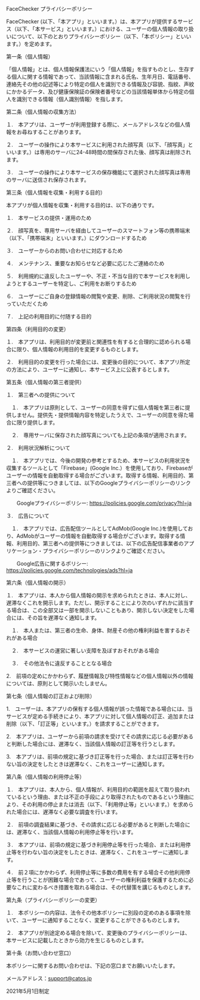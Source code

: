FaceChecker プライバシーポリシー

FaceChecker (以下、「本アプリ」といいます。）は、本アプリが提供するサービス（以下、「本サービス」といいます。）における、ユーザーの個人情報の取り扱いについて、以下のとおりプライバシーポリシー（以下、「本ポリシー」といいます。）を定めます。



第一条（個人情報）

「個人情報」とは、個人情報保護法にいう「個人情報」を指すものとし、生存する個人に関する情報であって、当該情報に含まれる氏名、生年月日、電話番号、連絡先その他の記述等により特定の個人を識別できる情報及び容貌、指紋、声紋にかかるデータ、及び健康保険証の保険者番号などの当該情報単体から特定の個人を識別できる情報（個人識別情報）を指します。



第二条（個人情報の収集方法）

１.　本アプリは、ユーザーが利用登録する際に、メールアドレスなどの個人情報をお尋ねすることがあります。

２.　ユーザーの操作により本サービスに利用された顔写真（以下、「顔写真」といいます。）は専用のサーバに24-48時間の間保存された後、顔写真は削除されます。

３.　ユーザーの操作により本サービスの保存機能にて選択された顔写真は専用のサーバに送信され保存されます。



第三条（個人情報を収集・利用する目的）

本アプリが個人情報を収集・利用する目的は、以下の通りです。

１.　本サービスの提供・運用のため

２.　顔写真を、専用サーバを経由してユーザーのスマートフォン等の携帯端末（以下、「携帯端末」といいます。）にダウンロードするため

３.　ユーザーからのお問い合わせに対応するため

４.　メンテナンス、重要なお知らせなど必要に応じたご連絡のため

５.　利用規約に違反したユーザーや、不正・不当な目的で本サービスを利用しようとするユーザーを特定し、ご利用をお断りするため

６.　ユーザーにご自身の登録情報の閲覧や変更、削除、ご利用状況の閲覧を行っていただくため

７.　上記の利用目的に付随する目的



第四条（利用目的の変更）

１.　本アプリは、利用目的が変更前と関連性を有すると合理的に認められる場合に限り、個人情報の利用目的を変更するものとします。

２.　利用目的の変更を行った場合には、変更後の目的について、本アプリ所定の方法により、ユーザーに通知し、本サービス上に公表するとします。



第五条（個人情報の第三者提供）

１.　第三者への提供について

　１.　本アプリは原則として、ユーザーの同意を得ずに個人情報を第三者に提供しません。提供先・提供情報内容を特定したうえで、ユーザーの同意を得た場合に限り提供します。

　２.　専用サーバに保存された顔写真についても上記の条項が適用されます。

２.　利用状況解析について

　１.　本アプリでは、今後の開発の参考とするため、本サービスの利用状況を収集するツールとして「Firebase」(Google Inc.）を使用しており、Firebaseがユーザーの情報を自動取得する場合がございます。取得する情報、利用目的、第三者への提供等につきましては、以下のGoogleプライバシーポリシーのリンクよりご確認ください。

　　Googleプライバシーポリシー:  https://policies.google.com/privacy?hl=ja

３.　広告について

　１.　本アプリでは、広告配信ツールとしてAdMob(Google Inc.)を使用しており、AdMobがユーザーの情報を自動取得する場合がございます。取得する情報、利用目的、第三者への提供等につきましては、以下の広告配信事業者のアプリケーション・プライバシーポリシーのリンクよりご確認ください。

　　Google広告に関するポリシー: https://policies.google.com/technologies/ads?hl=ja



第六条（個人情報の開示）

１.　本アプリは、本人から個人情報の開示を求められたときは、本人に対し、遅滞なくこれを開示します。ただし、開示することにより次のいずれかに該当する場合は、この全部又は一部を開示しないこともあり、開示しない決定をした場合には、その旨を遅滞なく通知します。　　

　１.　本人または、第三者の生命、身体、財産その他の権利利益を害するおそれがある場合

　２.　本サービスの運営に著しい支障を及ぼすおそれがある場合

　３.　その他法令に違反することとなる場合

2.　前項の定めにかかわらず、履歴情報及び特性情報などの個人情報以外の情報については、原則として開示いたしません。



第七条（個人情報の訂正および削除）

1.　ユーザーは、本アプリの保有する個人情報が誤った情報である場合には、当サービスが定める手続きにより、本アプリに対して個人情報の訂正、追加または削除（以下、「訂正等」といいます。）を請求することができます。

2.　本アプリは、ユーザーから前項の請求を受けてその請求に応じる必要があると判断した場合には、遅滞なく、当該個人情報の訂正等を行うとします。


 
3.　本アプリは、前項の規定に基づき訂正等を行った場合、または訂正等を行わない旨の決定をしたときは遅滞なく、これをユーザーに通知します。



第八条（個人情報の利用停止等）

１.　本アプリは、本人から、個人情報が、利用目的の範囲を超えて取り扱われているという理由、または不正の手段により取得されたものであるという理由により、その利用の停止または消去（以下、「利用停止等」といいます。）を求められた場合には、遅滞なく必要な調査を行います。

２.　前項の調査結果に基づき、その請求に応じる必要があると判断した場合には、遅滞なく、当該個人情報の利用停止等を行います。


 
３.　本アプリは、前項の規定に基づき利用停止等を行った場合、または利用停止等を行わない旨の決定をしたときは、遅滞なく、これをユーザーに通知します。

４.　前２項にかかわらず、利用停止等に多数の費用を有する場合その他利用停止等を行うことが困難な場合であって、ユーザーの権利利益を保護するために必要なこれに変わるべき措置を取れる場合は、その代替策を講じるものとします。



第九条（プライバシーポリシーの変更）

１.　本ポリシーの内容は、法令その他本ポリシーに別段の定めのある事項を除いて、ユーザーに通知することなく、変更することができるものとします。

２.　本アプリが別途定める場合を除いて、変更後のプライバシーポリシーは、本サービスに記載したときから効力を生じるものとします。



第十条（お問い合わせ窓口）

本ポリシーに関するお問い合わせは、下記の窓口までお願いいたします。



メールアドレス：support@catos.jp




2021年5月1日制定